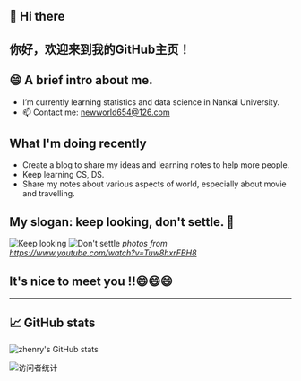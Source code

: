 ##  👋 Hi there 
## 你好，欢迎来到我的GitHub主页！

##  😄 A brief intro about me.
- I’m currently learning statistics and data science in Nankai University.
- 📫 Contact me: newworld654@126.com

##  What I'm doing recently
- Create a blog to share my ideas and learning notes to help more people.
- Keep learning CS, DS.
- Share my notes about various aspects of world, especially about movie and travelling.

## My slogan: keep looking, don't settle. 🌱
![Keep looking](https://github.com/zhenrys/zhenrys/assets/158461986/5cdb78d6-c90b-4f23-9532-3672acaeb013)
![Don't settle](https://github.com/zhenrys/zhenrys/assets/158461986/6c8d0d7d-0870-4593-9295-0372c79f6005)
*photos from https://www.youtube.com/watch?v=Tuw8hxrFBH8*

## It's nice to meet you !!😄😄😄

---

## 📈 GitHub stats
![zhenry's GitHub stats](https://github-readme-stats.vercel.app/api?username=zhenrys&show_icons=true&theme=radical)

![访问者统计](https://visitor-badge.glitch.me/badge?page_id=zhenrys.zhenrys)


